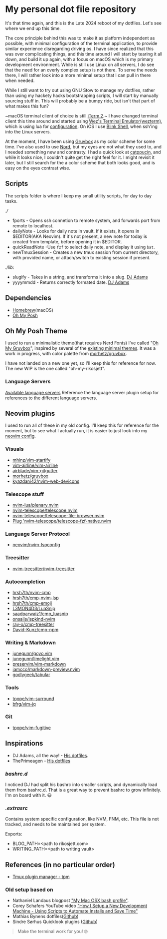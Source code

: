 # My personal dot file repository

It's that time again, and this is the Late 2024 reboot of my dotfiles. Let's see where we end up this time.

The core principle behind this was to make it as platform independent as possible, with minimal configuration of the terminal application, to provide similar experience disregarding driving os. I have since realized that this was over complicating things, and this time around I will start by tearing it all down, and build it up again, with a focus on macOS which is my primary development environment. While is still use Linux on all servers, I do see that the need for an overly complex setup is not there. To serve the needs there, I will rather look into a more minimal setup that I can pull in there when needed.

While I still want to try out using GNU Stow to manage my dotfiles, rather than using my hackety hacks bootstrapping scripts, I will start by manually sourcing stuff in. This will probably be a bumpy ride, but isn't that part of what makes this fun?

~macOS terminal client of choice is still [iTerm 2](https://iterm2.com).~
I have changed terminal client this time around and started using [Wez's Terminal Emulator(wezterm)](https://wezfurlong.org/wezterm/), which is using lua for [configuration](./wezterm).
On iOS I use [Blink Shell](https://blink.sh), when ssh'ing into the Linux servers.

At the moment, I have been using [Gruvbox](https://github.com/morhetz/gruvbox) as my color scheme for some time. I've also used to use [Nord](https://www.nordtheme.com/), but my eyes are not what they used to, and I needed something new and contrasty. I had a quick look at [catppucin](https://catppuccin.com), and while it looks nice, I couldn't quite get the right feel for it. I might revisit it later, but I still search for the a color scheme that both looks good, and is easy on the eyes contrast wise.

## Scripts

The scripts folder is where I keep my small utility scripts, for day to day tasks.

_./_
- fports - Opens ssh connetion to remote system, and forwards port from remote to localhost.
- dailyNote - Looks for daily note in vault. If it exists, it opens in $EDITOR(AKA Neovim). If it's not present, a new note for today is created from template, before opening it in $EDITOR.
- quickReadNote -Use `fzf` to select daily note, and display it using `bat`.
- newTmuxSession - Creates a new tmux session from current directory, with provided name, or attach/switch to existing session if present.

_./lib_:
- slugify - Takes in a string, and transforms it into a slug. [DJ Adams](https://github.com/qmacro/dotfiles/blob/main/scripts/lib/slugify)
- yyyymmdd - Returns correctly formated date. [DJ Adams](https://github.com/qmacro/dotfiles/blob/main/scripts/lib/yyyymmdd)

## Dependencies
- [Homebrew](https://brew.sh/)(macOS)
- [Oh My Posh](https://ohmyposh.dev/)

## Oh My Posh Theme
I used to run a minimalistic theme(that requires Nerd Fonts) I've called "[Oh My Gruvbox](./oh-my-posh)", inspired by several of the [existing minimal themes](https://ohmyposh.dev/docs/themes). It was a work in progress, with color palette from [morhetz/gruvbox](https://github.com/morhetz/gruvbox).

I have not landed on a new one yet, so I'll keep this for reference for now. The new WIP is the one called "oh-my-rikosjett".

### Language Servers
[Available language servers](https://github.com/neovim/nvim-lspconfig/blob/master/doc/server_configurations.md)
Reference the language server plugin setup for references to the different language servers.

## Neovim plugins

I used to run all of these in my old config. I'll keep this for reference for the moment, but to see what I actually run, it is easier to just look into my [neovim config](./nvim/lua/config).
### Visuals
- [mhinz/vim-startify](https://github.com/mhinz/vim-startify)
- [vim-airline/vim-airline](https://github.com/vim-airline/vim-airline)
- [airblade/vim-gitgutter](https://github.com/airblade/vim-gitgutter)
- [morhetz/gruvbox](https://github.com/morhetz/gruvbox)
- [kyazdani42/nvim-web-devicons](https://github.com/kyazdani42/nvim-web-devicons)

### Telescope stuff
- [nvim-lua/plenary.nvim](https://github.com/nvim-lua/plenary.nvim)
- [nvim-telescope/telescope.nvim](https://github.com/nvim-telescope/telescope.nvim)
- [nvim-telescope/telescope-file-browser.nvim](https://github.com/nvim-telescope/telescope-file-browser.nvim)
- [Plug 'nvim-telescope/telescope-fzf-native.nvim](https://github.com/nvim-telescope/telescope-fzf-native.nvim)

### Language Server Protocol
- [neovim/nvim-lspconfig](https://github.com/neovim/nvim-lspconfig)

### Treesitter
- [nvim-treesitter/nvim-treesitter](https://github.com/nvim-treesitter/nvim-treesitter)

### Autocompletion
- [hrsh7th/nvim-cmp](https://github.com/hrsh7th/nvim-cmp)
- [hrsh7th/cmp-nvim-lsp](https://github.com/hrsh7th/cmp-nvim-lsp)
- [hrsh7th/cmp-emoji](https://github.com/hrsh7th/cmp-emoji)
- [L3MON4D3/LuaSnip](https://github.com/L3MON4D3/LuaSnip)
- [saadparwaiz1/cmp_luasnip](https://github.com/saadparwaiz1/cmp_luasnip)
- [onsails/lspkind-nvim](https://github.com/onsails/lspkind-nvim)
- [ray-x/cmp-treesitter](https://github.com/ray-x/cmp-treesitter)
- [David-Kunz/cmp-npm](https://github.com/David-Kunz/cmp-npm)

### Writing & Markdown
- [junegunn/goyo.vim](https://github.com/junegunn/goyo.vim)
- [junegunn/limelight.vim](https://github.com/junegunn/limelight.vim)
- [preservim/vim-markdown](https://github.com/preservim/vim-markdown)
- [iamcco/markdown-preview.nvim](https://github.com/iamcco/markdown-preview.nvim)
- [godlygeek/tabular](https://github.com/godlygeek/tabular)

### Tools
- [tpope/vim-surround](https://github.com/tpope/vim-surround])
- [bfrg/vim-jq](https://github.com/bfrg/vim-jq)

### Git
- [tpope/vim-fugitive](https://github.com/tpope/vim-fugitive])

## Inspirations

- DJ Adams, all the way! - [His dotfiles](https://github.com/qmacro/dotfiles).
- ThePrimeagen - [His dotfiles](https://github.com/ThePrimeagen/.dotfiles)

### _bashrc.d_

I noticed DJ had split his bashrc into smaller scripts, and dynamically load them from bashrc.d. That is a great way to prevent bashrc to grow infinitely. I'm on board with it.  😃

### _.extrasrc_

Contains system specific configuration, like NVM, FNM, etc. This file is not tracked, and needs to be maintained per system.

Exports:
- BLOG_PATH=\<path to rikosjett.com\>
- WRITING_PATH=\<path to writing vault\>

## References (in no particular order)

- [Tmux plugin manager - tpm](https://github.com/tmux-plugins/tpm)

### Old setup based on

- Nathaniel Landaus blogpost ["My Mac OSX bash profile"](https://natelandau.com/my-mac-osx-bash_profile/).
- Corey Schafers YouTube video ["How I Setup a New Development Machine - Using Scripts to Automate Installs and Save Time"](https://www.youtube.com/watch?v=kIdiWut8eD8)
- Mathias Bynens dotfiles([Github](https://github.com/mathiasbynens/dotfiles))
- Sindre Sørhus Quicklook plugins ([Github](https://github.com/sindresorhus/quick-look-plugins))

> Make the terminal work for you! 🤓
